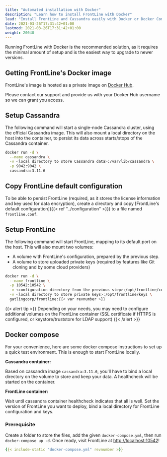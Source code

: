 ```yaml
---
title: "Automated installation with Docker"
description: "Learn how to install FrontLine with Docker"
lead: "Install FrontLine and Cassandra easily with Docker or Docker Compose"
date: 2021-03-26T17:31:42+01:00
lastmod: 2021-03-26T17:31:42+01:00
weight: 20040
---
```


Running FrontLine with Docker is the recommended solution, as it requires the minimal amount of setup and is the easiest way to upgrade to newer versions.

## Getting FrontLine's Docker image

FrontLine's image is hosted as a private image on [Docker Hub](https://hub.docker.com/r/gatlingcorp/frontline).

Please contact our support and provide us with your Docker Hub username so we can grant you access.

## Setup Cassandra

The following command will start a single-node Cassandra cluster, using the official Cassandra image.
This will also mount a local directory on the host into the container, to persist its data across starts/stops of the Cassandra container.

```bash
docker run -d \
  --name cassandra \
  -v <local directory to store Cassandra data>:/var/lib/cassandra \
  -p 9042:9042 \
  cassandra:3.11.6
```

## Copy FrontLine default configuration

To be able to persist FrontLine (required, as it stores the license information and key used for data encryption), create a directory and copy [FrontLine's default configuration]({{< ref "../configuration" >}}) to a file named `frontline.conf`.

## Setup FrontLine

The following command will start FrontLine, mapping to its default port on the host.
This will also mount two volumes:

* A volume with FrontLine's configuration, prepared by the previous step.
* A volume to store uploaded private keys (required by features like Git cloning and by some cloud providers)

```bash
docker run -d \
  --name frontline \
  -p 10542:10542 \
  -v <configuration directory from the previous step>:/opt/frontline/conf \
  -v <local directory to store private keys>:/opt/frontline/keys \
  gatlingcorp/frontline:{{< var revnumber >}}
```

{{< alert tip >}}
Depending on your needs, you may need to configure additional volumes on the FrontLine container (SSL certificate if HTTPS is configured, or keystore/truststore for LDAP support)
{{< /alert >}}

## Docker compose

For your convenience, here are some docker compose instructions to set up a quick test environment. This is enough to start FrontLine locally.

**Cassandra container:**

Based on cassandra image `cassandra:3.11.6`, you'll have to bind a local directory on the volume to store and keep your data. A healthcheck will be started on the container.

**FrontLine container:**

Wait until cassandra container healthcheck indicates that all is well.
Set the version of FrontLine you want to deploy, bind a local directory for FrontLine configuration and keys.

### Prerequisite

Create a folder to store the files, add the given `docker-compose.yml`, then run `docker-compose up -d`.
Once ready, visit FrontLine at [http://localhost:10542](http://localhost:10542)!

```yaml
{{< include-static "docker-compose.yml" revnumber >}}
```
